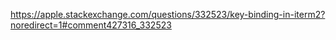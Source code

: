 https://apple.stackexchange.com/questions/332523/key-binding-in-iterm2?noredirect=1#comment427316_332523
